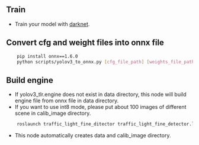 ## Train
* Train your model with [darknet](https://github.com/AlexeyAB/darknet).


## Convert cfg and weight files into onnx file
```bash
	pip install onnx==1.6.0
    python scripts/yolov3_to_onnx.py [cfg_file_path] [weights_file_path] [label_flle_path] --ouput_file_path [ouput_file_path] --input_size [input_size]
```
## Build engine
* If yolov3_tlr.engine does not exist in data directory, this node will build engine file from onnx file in data directory.
* If you want to use int8 mode, please put about 100 images of different scene in calib_image directory.
```bash
	roslaunch traffic_light_fine_ditector traffic_light_fine_detector.launch mode:=int8
```
* This node automatically creates data and calib_image directory.